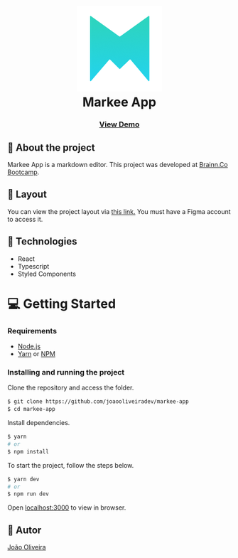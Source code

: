 <h1 align="center">
  <img src="./public/logo192.png" alt="Logo Markee"/>
  <br>
  Markee App
  <h3 align="center"><a href="https://markee-app-joaooliveiradev.netlify.app/">View Demo</a></h3>
</h1>

## 📝 About the project
Markee App is a markdown editor. This project was developed at [Brainn.Co Bootcamp](https://b-academy.brainn.co/).

## 🎨 Layout
You can view the project layout via [this link.](https://www.figma.com/file/EFZCKZuu9bhHtUDtHXT2RP/Bootcamp-Brainn?node-id=9%3A73) You must have a Figma account to access it.
## 🚀 Technologies 
- React
- Typescript 
- Styled Components
<h1>💻 Getting Started</h1>

<h3>Requirements</h3>

- [Node.js](https://nodejs.org/en/)
- [Yarn](https://classic.yarnpkg.com/lang/en/) or [NPM](https://www.npmjs.com/)

<h3>Installing and running the project</h3>

Clone the repository and access the folder.
  ```bash
  $ git clone https://github.com/joaooliveiradev/markee-app
  $ cd markee-app
  ```
Install dependencies.
  ```bash
  $ yarn
  # or
  $ npm install 
  ```
To start the project, follow the steps below.
  ```bash
  $ yarn dev
  # or
  $ npm run dev
  ```
Open [localhost:3000](http://localhost:3000) to view in browser.
## 🦸 Autor
[João Oliveira](https://github.com/joaooliveiradev)
